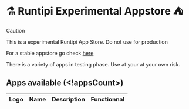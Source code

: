 # ⚗ Runtipi Experimental Appstore ⛺️
> [!CAUTION]  
> This is a experimental Runtipi App Store.
> Do not use for production

For a stable appstore go check [here](https://github.com/Lancelot-Enguerrand/Runtipi-Appstore)


There is a variety of apps in testing phase.
Use at your at your own risk.

## Apps available (<!appsCount>)

| Logo | Name | Description | Functionnal | 
| ---- | ---- | ----------- | :---------: |
<!appsList>
